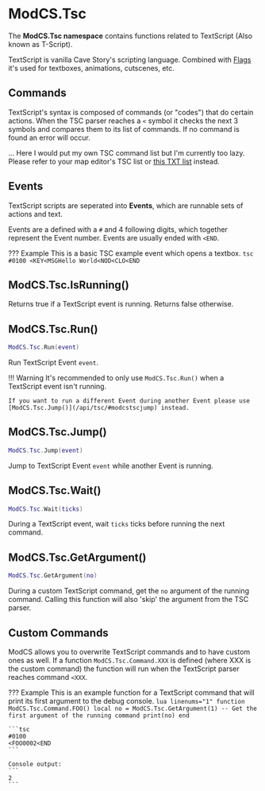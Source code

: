 # ModCS.Tsc

The **ModCS.Tsc namespace** contains functions related to TextScript (Also known as T-Script).

TextScript is vanilla Cave Story's scripting language. Combined with [Flags](/api/flags/flag/) it's used for textboxes, animations, cutscenes, etc.

## Commands

TextScript's syntax is composed of commands (or "codes") that do certain actions. When the TSC parser reaches a `<` symbol it checks the next 3 symbols and compares them to its list of commands. If no command is found an error will occur.

... Here I would put my own TSC command list but I'm currently too lazy. Please refer to your map editor's TSC list or [this TXT list](https://www.cavestory.org/guides/tsc_r2.txt) instead.

## Events

TextScript scripts are seperated into **Events**, which are runnable sets of actions and text.

Events are a defined with a `#` and 4 following digits, which together represent the Event number. Events are usually ended with `<END`.

??? Example
	This is a basic TSC example event which opens a textbox.
	```tsc
	#0100
	<KEY<MSGHello World<NOD<CLO<END
	```

## ModCS.Tsc.IsRunning()

Returns true if a TextScript event is running. Returns false otherwise.

## ModCS.Tsc.Run()

```lua
ModCS.Tsc.Run(event)
```

Run TextScript Event `event`.

!!! Warning
	It's recommended to only use `ModCS.Tsc.Run()` when a TextScript event isn't running.

	If you want to run a different Event during another Event please use [ModCS.Tsc.Jump()](/api/tsc/#modcstscjump) instead.

## ModCS.Tsc.Jump()

```lua
ModCS.Tsc.Jump(event)
```

Jump to TextScript Event `event` while another Event is running.

## ModCS.Tsc.Wait()

```lua
ModCS.Tsc.Wait(ticks)
```

During a TextScript event, wait `ticks` ticks before running the next command.

## ModCS.Tsc.GetArgument()

```lua
ModCS.Tsc.GetArgument(no)
```

During a custom TextScript command, get the `no` argument of the running command. Calling this function will also 'skip' the argument from the TSC parser.

## Custom Commands

ModCS allows you to overwrite TextScript commands and to have custom ones as well. If a function `ModCS.Tsc.Command.XXX` is defined (where XXX is the custom command) the function will run when the TextScript parser reaches command `<XXX`.

??? Example
	This is an example function for a TextScript command that will print its first argument to the debug console.
	```lua linenums="1"
	function ModCS.Tsc.Command.FOO()
		local no = ModCS.Tsc.GetArgument(1) -- Get the first argument of the running command
		print(no)
	end
	```

	```tsc
	#0100
	<FOO0002<END
	```
	
	Console output:
	```
	2
	```